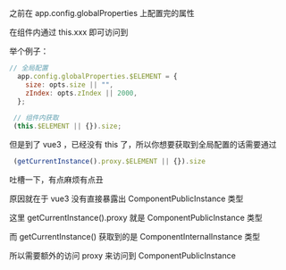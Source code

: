 之前在 app.config.globalProperties 上配置完的属性

在组件内通过 this.xxx 即可访问到

举个例子：
```js
// 全局配置
  app.config.globalProperties.$ELEMENT = {
    size: opts.size || "",
    zIndex: opts.zIndex || 2000,
  };
  
 // 组件内获取
 (this.$ELEMENT || {}).size;
```


但是到了 vue3 ，已经没有 this 了，所以你想要获取到全局配置的话需要通过

```js
 (getCurrentInstance().proxy.$ELEMENT || {}).size
```

吐槽一下，有点麻烦有点丑

原因就在于 vue3 没有直接暴露出 ComponentPublicInstance 类型

这里 getCurrentInstance().proxy 就是 ComponentPublicInstance 类型

而 getCurrentInstance() 获取到的是 ComponentInternalInstance 类型

所以需要额外的访问 proxy 来访问到 ComponentPublicInstance 


